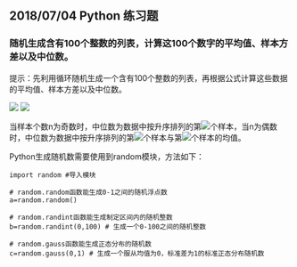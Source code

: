 ## 2018/07/04 Python 练习题

### **随机生成含有100个整数的列表，计算这100个数字的平均值、样本方差以及中位数。**

提示：先利用循环随机生成一个含有100个整数的列表，再根据公式计算这些数据的平均值、样本方差以及中位数。

<img src="http://latex.codecogs.com/gif.latex?\overline{x}=\frac{{}\sum_{i=1}^{n}{x_i}}{n}" />
<img src="http://latex.codecogs.com/gif.latex?s^2=\frac{{}\sum_{i=1}^{n}{(x_i-\overline{x})^2}}{n-1}" />

当样本个数n为奇数时，中位数为数据中按升序排列的第<img src="http://latex.codecogs.com/gif.latex?\frac{n+1}{2}" />个样本，当n为偶数时，中位数为数据中按升序排列的第<img src="http://latex.codecogs.com/gif.latex?\frac{n}{2}" />个样本与第<img src="http://latex.codecogs.com/gif.latex?\frac{n}{2}+1" />个样本的均值。

Python生成随机数需要使用到random模块，方法如下：

    import random #导入模块

    # random.random函数能生成0-1之间的随机浮点数
    a=random.random() 

    # random.randint函数能生成制定区间内的随机整数
    b=random.randint(0,100) # 生成一个0-100之间的随机整数

    # random.gauss函数能生成正态分布的随机数
    c=random.gauss(0,1) # 生成一个服从均值为0，标准差为1的标准正态分布随机数
